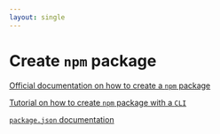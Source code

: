 ```yaml
---
layout: single
---
```


# Create `npm` package

[Official documentation on how to create a `npm` package](https://docs.npmjs.com/creating-node-js-modules)

[Tutorial on how to create `npm` package with a `CLI`](https://medium.com/netscape/a-guide-to-create-a-nodejs-command-line-package-c2166ad0452e)

[`package.json` documentation](https://docs.npmjs.com/files/package.json)

